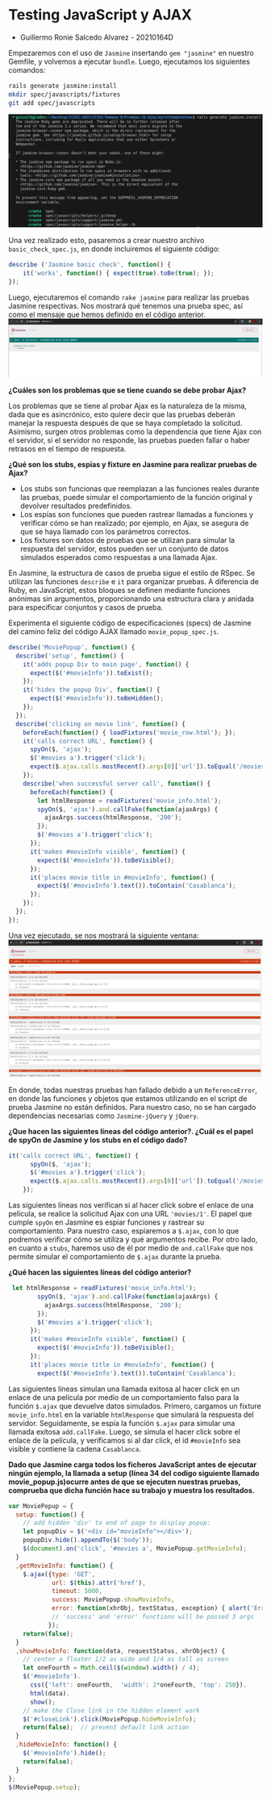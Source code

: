 # Testing JavaScript y AJAX

- Guillermo Ronie Salcedo Alvarez - 20210164D

Empezaremos con el uso de `Jasmine` insertando `gem "jasmine"` en nuestro Gemfile, y volvemos a ejecutar `bundle`. Luego, ejecutamos los siguientes comandos:

```bash
rails generate jasmine:install 
mkdir spec/javascripts/fixtures 
git add spec/javascripts 
```
![Alt text](image.png)

Una vez realizado esto, pasaremos a crear nuestro archivo `basic_check_spec.js`, en donde incluiremos el siguiente código:

```js
describe ('Jasmine basic check', function() { 
    it('works', function() { expect(true).toBe(true); }); 
});
```

Luego, ejecutaremos el comando `rake jasmine` para realizar las pruebas Jasmine respectivas. Nos mostrará qué tenemos una prueba spec, así como el mensaje que hemos definido en el código anterior.
![Alt text](image-1.png)


**¿Cuáles son los problemas que se tiene cuando se debe probar Ajax?**

Los problemas que se tiene al probar Ajax es la naturaleza de la misma, dada que es asincrónico, esto quiere decir que las pruebas deberán manejar la respuesta después de que se haya completado la solicitud. Asimismo, surgen otros problemas como la dependencia que tiene Ajax con el servidor, si el servidor no responde, las pruebas pueden fallar o haber retrasos en el tiempo de respuesta.


**¿Qué son los stubs, espias y fixture en Jasmine para realizar pruebas de Ajax?**

- Los stubs son funcionas que reemplazan a las funciones reales durante las pruebas, puede simular el comportamiento de la función original y devolver resultados predefinidos.
- Los espías son funciones que pueden rastrear llamadas a funciones y verificar cómo se han realizado; por ejemplo, en Ajax, se asegura de que se haya llamado con los parámetros correctos.
- Los fixtures son datos de pruebas que se utilizan para simular la respuesta del servidor, estos pueden ser un conjunto de datos simulados esperados como respuestas a una llamada Ajax.


En Jasmine, la estructura de casos de prueba sigue el estilo de RSpec. Se utilizan las funciones `describe` e `it` para organizar pruebas. A diferencia de Ruby, en JavaScript, estos bloques se definen mediante funciones anónimas sin argumentos, proporcionando una estructura clara y anidada para especificar conjuntos y casos de prueba.


Experimenta el siguiente código de especificaciones (specs) de Jasmine del camino feliz del código AJAX llamado `movie_popup_spec.js`.

```js
describe('MoviePopup', function() {
  describe('setup', function() {
    it('adds popup Div to main page', function() {
      expect($('#movieInfo')).toExist();
    });
    it('hides the popup Div', function() {
      expect($('#movieInfo')).toBeHidden();
    });
  });
  describe('clicking on movie link', function() {
    beforeEach(function() { loadFixtures('movie_row.html'); });
    it('calls correct URL', function() {
      spyOn($, 'ajax');
      $('#movies a').trigger('click');
      expect($.ajax.calls.mostRecent().args[0]['url']).toEqual('/movies/1');
    });
    describe('when successful server call', function() {
      beforeEach(function() {
        let htmlResponse = readFixtures('movie_info.html');
        spyOn($, 'ajax').and.callFake(function(ajaxArgs) { 
          ajaxArgs.success(htmlResponse, '200');
        });
        $('#movies a').trigger('click');
      });
      it('makes #movieInfo visible', function() {
        expect($('#movieInfo')).toBeVisible();
      });
      it('places movie title in #movieInfo', function() {
        expect($('#movieInfo').text()).toContain('Casablanca');
      });
    });
  });
});
```

Una vez ejecutado, se nos mostrará la siguiente ventana:
![Alt text](image-2.png)

En donde, todas nuestras pruebas han fallado debido a un `ReferenceError`, en donde las funciones y objetos que estamos utilizando en el script de prueba Jasmine no están definidos. Para nuestro caso, no se han cargado dependencias necesarias como `Jasmine-jQuery` y `jQuery`.


**¿Que hacen las siguientes líneas del código anterior?. ¿Cuál es el papel de spyOn de Jasmine y los stubs en el código dado?**

```js
it('calls correct URL', function() {
      spyOn($, 'ajax');
      $('#movies a').trigger('click');
      expect($.ajax.calls.mostRecent().args[0]['url']).toEqual('/movies/1');
    });
```

Las siguientes líneas nos verifican si al hacer click sobre el enlace de una película, se realice la solicitud Ajax con una URL `'movies/1'`. El papel que cumple `spyOn` en Jasmine es espiar funciones y rastrear su comportamiento. Para nuestro caso, espiaremos a `$.ajax`, con lo que podremos verificar cómo se utiliza y qué argumentos recibe. Por otro lado, en cuanto a `stubs`, haremos uso de él por medio de `and.callFake` que nos permite simular el comportamiento de `$.ajax` durante la prueba.


**¿Qué hacen las siguientes líneas del código anterior?**

```js
 let htmlResponse = readFixtures('movie_info.html');
        spyOn($, 'ajax').and.callFake(function(ajaxArgs) { 
          ajaxArgs.success(htmlResponse, '200');
        });
        $('#movies a').trigger('click');
      });
      it('makes #movieInfo visible', function() {
        expect($('#movieInfo')).toBeVisible();
      });
      it('places movie title in #movieInfo', function() {
        expect($('#movieInfo').text()).toContain('Casablanca');
```

Las siguientes líneas simulan una llamada exitosa al hacer click en un enlace de una película por medio de un comportamiento falso para la función `$.ajax` que devuelve datos simulados. Primero, cargamos un fixture `movie_info.html` en la variable `htmlResponse` que simulará la respuesta del servidor. Seguidamente, se espía la función `$.ajax` para simular una llamada exitosa `add.callFake`. Luego, se simula el hacer click sobre el enlace de la película, y verificamos si al dar click, el id `#movieInfo` sea visible y contiene la cadena `Casablanca`.


**Dado que Jasmine carga todos los ficheros JavaScript antes de ejecutar ningún ejemplo, la llamada a setup (línea 34 del codigo siguiente llamado movie_popup.js)ocurre antes de que se ejecuten nuestras pruebas, comprueba que dicha función hace su trabajo y muestra los resultados.**

```js
var MoviePopup = {
  setup: function() {
    // add hidden 'div' to end of page to display popup:
    let popupDiv = $('<div id="movieInfo"></div>');
    popupDiv.hide().appendTo($('body'));
    $(document).on('click', '#movies a', MoviePopup.getMovieInfo);
  }
  ,getMovieInfo: function() {
    $.ajax({type: 'GET',
            url: $(this).attr('href'),
            timeout: 5000,
            success: MoviePopup.showMovieInfo,
            error: function(xhrObj, textStatus, exception) { alert('Error!'); }
            // 'success' and 'error' functions will be passed 3 args
           });
    return(false);
  }
  ,showMovieInfo: function(data, requestStatus, xhrObject) {
    // center a floater 1/2 as wide and 1/4 as tall as screen
    let oneFourth = Math.ceil($(window).width() / 4);
    $('#movieInfo').
      css({'left': oneFourth,  'width': 2*oneFourth, 'top': 250}).
      html(data).
      show();
    // make the Close link in the hidden element work
    $('#closeLink').click(MoviePopup.hideMovieInfo);
    return(false);  // prevent default link action
  }
  ,hideMovieInfo: function() {
    $('#movieInfo').hide();
    return(false);
  }
};
$(MoviePopup.setup);
```

